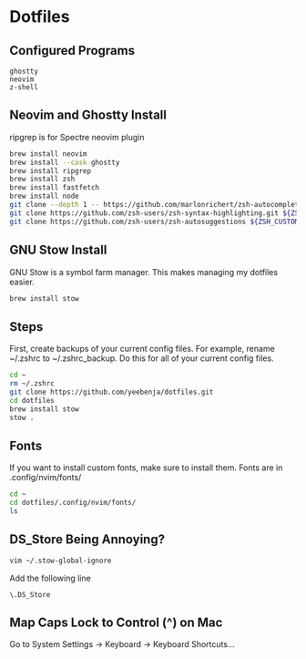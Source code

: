 # Dotfiles

## Configured Programs
```
ghostty
neovim
z-shell
```

## Neovim and Ghostty Install
ripgrep is for Spectre neovim plugin
```bash
brew install neovim 
brew install --cask ghostty
brew install ripgrep
brew install zsh
brew install fastfetch
brew install node
git clone --depth 1 -- https://github.com/marlonrichert/zsh-autocomplete.git ${ZSH_CUSTOM:-~/.oh-my-zsh/custom}/plugins/zsh-autocomplete
git clone https://github.com/zsh-users/zsh-syntax-highlighting.git ${ZSH_CUSTOM:-~/.oh-my-zsh/custom}/plugins/zsh-syntax-highlighting
git clone https://github.com/zsh-users/zsh-autosuggestions ${ZSH_CUSTOM:-~/.oh-my-zsh/custom}/plugins/zsh-autosuggestions
```

## GNU Stow Install
GNU Stow is a symbol farm manager. This makes managing my dotfiles easier.
```bash
brew install stow 
```

## Steps
First, create backups of your current config files. For example, rename ~/.zshrc to ~/.zshrc_backup. Do this for all of your current config files.
```bash
cd ~
rm ~/.zshrc
git clone https://github.com/yeebenja/dotfiles.git
cd dotfiles
brew install stow
stow .
```

## Fonts
If you want to install custom fonts, make sure to install them. Fonts are in .config/nvim/fonts/
```bash
cd ~
cd dotfiles/.config/nvim/fonts/
ls
```

## DS_Store Being Annoying?
```bash
vim ~/.stow-global-ignore
```
Add the following line
```
\.DS_Store
```
## Map Caps Lock to Control (^) on Mac
Go to System Settings -> Keyboard -> Keyboard Shortcuts...
